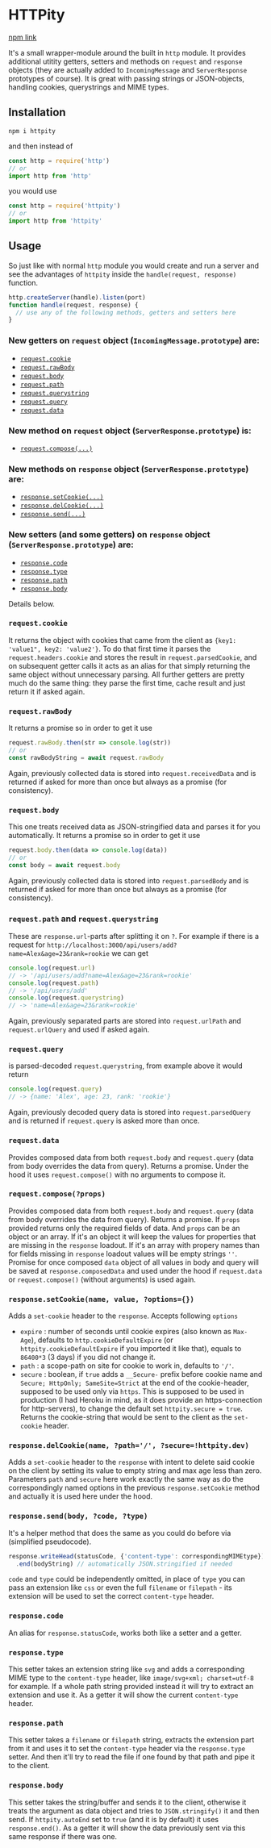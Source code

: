 <!-- https://github.com/UniBreakfast/httpity/blob/master/README.md -->
# HTTPity

[npm link](https://www.npmjs.com/package/httpity)

It's a small wrapper-module around the built in `http` module. It provides additional utitity getters, setters and methods on `request` and `response` objects (they are actually added to `IncomingMessage` and `ServerResponse` prototypes of course). It is great with passing strings or JSON-objects, handling cookies, querystrings and MIME types.

## Installation
```
npm i httpity
```
and then instead of

```js
const http = require('http')
// or
import http from 'http'
```
you would use

```js
const http = require('httpity')
// or
import http from 'httpity'
```

## Usage

So just like with normal `http` module you would create and run a server and see the advantages of `httpity` inside the `handle(request, response)` function.

```js
http.createServer(handle).listen(port)
function handle(request, response) {
  // use any of the following methods, getters and setters here
}
```

### New getters on `request` object (`IncomingMessage.prototype`) are:

- [`request.cookie`](#requestcookie)
- [`request.rawBody`](#requestrawbody)
- [`request.body`](#requestbody)
- [`request.path`](#requestpath-and-requestquerystring)
- [`request.querystring`](#requestpath-and-requestquerystring)
- [`request.query`](#requestquery)
- [`request.data`](#requestdata)

### New method on `request` object (`ServerResponse.prototype`) is:

- [`request.compose(...)`](#requestcomposeprops)

### New methods on `response` object (`ServerResponse.prototype`) are:

- [`response.setCookie(...)`](#responsesetcookiename-value-options)
- [`response.delCookie(...)`](#responsedelcookiename-path-securehttpitydev)
- [`response.send(...)`](#responsesendbody-code-type)

### New setters (and some getters) on `response` object (`ServerResponse.prototype`) are:

- [`response.code`](#responsecode)
- [`response.type`](#responsetype)
- [`response.path`](#responsepath)
- [`response.body`](#responsebody)

Details below.

### `request.cookie`

It returns the object with cookies that came from the client as `{key1: 'value1", key2: 'value2'}`. To do that first time it parses the `request.headers.cookie` and stores the result in `request.parsedCookie`, and on subsequent getter calls it acts as an alias for that simply returning the same object without unnecessary parsing. All further getters are pretty much do the same thing: they parse the first time, cache result and just return it if asked again.

### `request.rawBody`

It returns a promise so in order to get it use

```js
request.rawBody.then(str => console.log(str))
// or
const rawBodyString = await request.rawBody
```
Again, previously collected data is stored into `request.receivedData` and is returned if asked for more than once but always as a promise (for consistency).

### `request.body`

This one treats received data as JSON-stringified data and parses it for you automatically. It returns a promise so in order to get it use

```js
request.body.then(data => console.log(data))
// or
const body = await request.body
```
Again, previously collected data is stored into `request.parsedBody` and is returned if asked for more than once but always as a promise (for consistency).

### `request.path` and `request.querystring`

These are `response.url`-parts after splitting it on `?`. For example if there is a request for `http://localhost:3000/api/users/add?name=Alex&age=23&rank=rookie` we can get

```js
console.log(request.url)
// -> '/api/users/add?name=Alex&age=23&rank=rookie'
console.log(request.path)
// -> '/api/users/add'
console.log(request.querystring)
// -> 'name=Alex&age=23&rank=rookie'
```
Again, previously separated parts are stored into `request.urlPath` and `request.urlQuery` and used if asked again.

### `request.query`

is parsed-decoded `request.querystring`, from example above it would return

```js
console.log(request.query)
// -> {name: 'Alex', age: 23, rank: 'rookie'}
```
Again, previously decoded query data is stored into `request.parsedQuery` and is returned if `request.query` is asked more than once.

### `request.data`

Provides composed data from both `request.body` and `request.query` (data from body overrides the data from query). Returns a promise. Under the hood it uses `request.compose()` with no arguments to compose it.

### `request.compose(?props)`

Provides composed data from both `request.body` and `request.query` (data from body overrides the data from query). Returns a promise. If `props` provided returns only the required fields of data. And `props` can be an object or an array. If it's an object it will keep the values for properties that are missing in the `response` loadout. If it's an array with propery names than for fields missing in `response` loadout values will be empty strings `''`. Promise for once composed `data` object of all values in body and query will be saved at `response.composedData` and used under the hood if `request.data` or `request.compose()` (without arguments) is used again.

### `response.setCookie(name, value, ?options={})`

Adds a `set-cookie` header to the `response`. Accepts following `options`
  - `expire` : number of seconds until cookie expires (also known as `Max-Age`), defaults to `http.cookieDefaultExpire` (or `httpity.cookieDefaultExpire` if you imported it like that), equals to `86400*3` (3 days) if you did not change it.
  - `path` : a scope-path on site for cookie to work in, defaults to `'/'`.
  - `secure` : boolean, if `true` adds a `__Secure-` prefix before cookie name and `Secure; HttpOnly; SameSite=Strict` at the end of the cookie-header, supposed to be used only via `https`. This is supposed to be used in production (I had Heroku in mind, as it does provide an https-connection for http-servers), to change the default set `httpity.secure = true`.
Returns the cookie-string that would be sent to the client as the `set-cookie` header.

### `response.delCookie(name, ?path='/', ?secure=!httpity.dev)`

Adds a `set-cookie` header to the `response` with intent to delete said cookie on the client by setting its value to empty string and max age less than zero. Parameters `path` and `secure` here work exactly the same way as do the correspondingly named options in the previous `response.setCookie` method and actually it is used here under the hood.

### `response.send(body, ?code, ?type)`

It's a helper method that does the same as you could do before via (simplified pseudocode).

```js
response.writeHead(statusCode, {'content-type': correspondingMIMEtype})
  .end(bodyString) // automatically JSON.stringified if needed
```
`code` and `type` could be independently omitted, in place of `type` you can pass an extension like `css` or even the full `filename` or `filepath` - its extension will be used to set the correct `content-type` header.

### `response.code`

An alias for `response.statusCode`, works both like a setter and a getter.

### `response.type`

This setter takes an extension string like `svg` and adds a corresponding MIME type to the `content-type` header, like `image/svg+xml; charset=utf-8` for example. If a whole path string provided instead it will try to extract an extension and use it. As a getter it will show the current `content-type` header.

### `response.path`

This setter takes a `filename` or `filepath` string, extracts the extension part from it and uses it to set the `content-type` header via the `response.type` setter. And then it'll try to read the file if one found by that path and pipe it to the client.

### `response.body`

This setter takes the string/buffer and sends it to the client, otherwise it treats the argument as data object and tries to `JSON.stringify()` it and then send. If `httpity.autoEnd` set to `true` (and it is by default) it uses `response.end()`. As a getter it will show the data previously sent via this same response if there was one.
